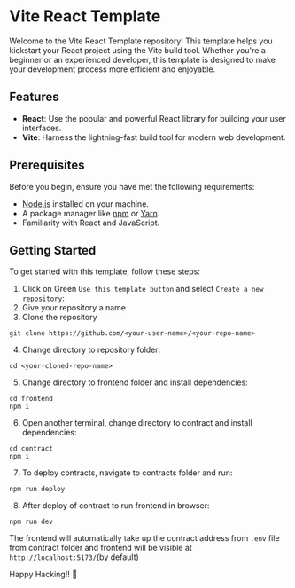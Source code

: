 # Vite React Template

Welcome to the Vite React Template repository! This template helps you kickstart your React project using the Vite build tool. Whether you're a beginner or an experienced developer, this template is designed to make your development process more efficient and enjoyable.


## Features

- **React**: Use the popular and powerful React library for building your user interfaces.
- **Vite**: Harness the lightning-fast build tool for modern web development.

## Prerequisites

Before you begin, ensure you have met the following requirements:

- [Node.js](https://nodejs.org/) installed on your machine.
- A package manager like [npm](https://www.npmjs.com/get-npm) or [Yarn](https://classic.yarnpkg.com/en/docs/install/).
- Familiarity with React and JavaScript.

## Getting Started

To get started with this template, follow these steps:

1. Click on Green `Use this template button` and select `Create a new repository`:
2. Give your repository a name
3. Clone the repository
```
git clone https://github.com/<your-user-name>/<your-repo-name>
```
4. Change directory to repository folder:
```
cd <your-cloned-repo-name>
```
5. Change directory to frontend folder and install dependencies:
```
cd frontend
npm i
```
6. Open another terminal, change directory to contract and install dependencies:
```
cd contract
npm i
```
7. To deploy contracts, navigate to contracts folder and run:
```
npm run deploy
```
8. After deploy of contract to run frontend in browser:
```
npm run dev
```
The frontend will automatically take up the contract address from `.env` file from contract folder and frontend will be visible at `http://localhost:5173/`(by default)

Happy Hacking!! 🚀
